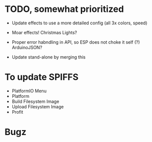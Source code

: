 # TODO, somewhat prioritized

- Update effects to use a more detailed config (all 3x colors, speed)

- Moar effects! Christmas Lights?
- Proper error habndling in API, so ESP does not choke it self (?) ArduinoJSON?
- Update stand-alone by merging this

# To update SPIFFS

- PlatformIO Menu
- Platform
- Build Filesystem Image
- Upload Filesystem Image
- Profit

# Bugz
